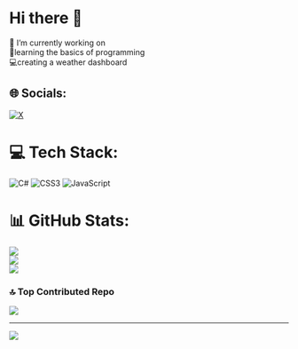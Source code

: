 # Hi there 👋
🔭 I’m currently working on<br>📕learning the basics of programming<br>💻creating a weather dashboard


## 🌐 Socials:
[![X](https://img.shields.io/badge/X-black.svg?logo=X&logoColor=white)](https://x.com/notacodes) 

# 💻 Tech Stack:
![C#](https://img.shields.io/badge/c%23-%23239120.svg?style=for-the-badge&logo=csharp&logoColor=white) ![CSS3](https://img.shields.io/badge/css3-%231572B6.svg?style=for-the-badge&logo=css3&logoColor=white) ![JavaScript](https://img.shields.io/badge/javascript-%23323330.svg?style=for-the-badge&logo=javascript&logoColor=%23F7DF1E)
# 📊 GitHub Stats:
![](https://github-readme-stats.vercel.app/api?username=notacodes&theme=dark&hide_border=false&include_all_commits=false&count_private=false)<br/>
![](https://github-readme-streak-stats.herokuapp.com/?user=notacodes&theme=dark&hide_border=false)<br/>
![](https://github-readme-stats.vercel.app/api/top-langs/?username=notacodes&theme=dark&hide_border=false&include_all_commits=false&count_private=false&layout=compact)

### 🔝 Top Contributed Repo
![](https://github-contributor-stats.vercel.app/api?username=notacodes&limit=5&theme=dark&combine_all_yearly_contributions=true)

---
[![](https://visitcount.itsvg.in/api?id=notacodes&icon=0&color=0)](https://visitcount.itsvg.in)
